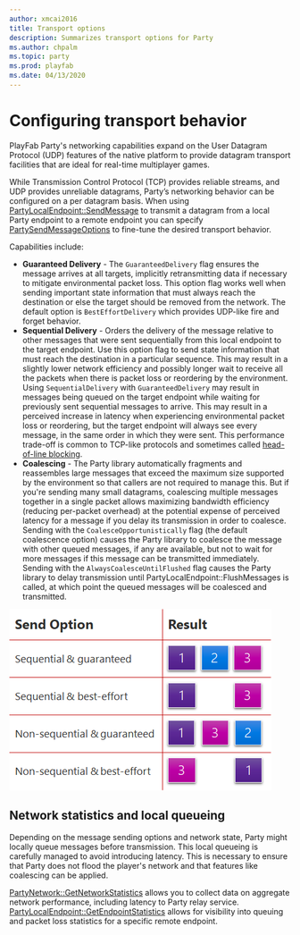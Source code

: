 ```yaml
---
author: xmcai2016
title: Transport options
description: Summarizes transport options for Party
ms.author: chpalm
ms.topic: party
ms.prod: playfab
ms.date: 04/13/2020
---
```


# Configuring transport behavior

PlayFab Party's networking capabilities expand on the User Datagram Protocol (UDP) features of the native platform to provide datagram transport facilities that are ideal for real-time multiplayer games.

While Transmission Control Protocol (TCP) provides reliable streams, and UDP provides unreliable datagrams, Party’s networking behavior can be configured on a per datagram basis. When using [PartyLocalEndpoint::SendMessage](reference/classes/PartyLocalEndpoint/methods/partylocalendpoint_sendmessage.md) to transmit a datagram from a local Party endpoint to a remote endpoint you can specify [PartySendMessageOptions](reference/enums/partysendmessageoptions.md) to fine-tune the desired transport behavior. 

Capabilities include:

- **Guaranteed Delivery** - The `GuaranteedDelivery` flag ensures the message arrives at all targets, implicitly retransmitting data if necessary to mitigate environmental packet loss. This option flag works well when sending important state information that must always reach the destination or else the target should be removed from the network. The default option is `BestEffortDelivery` which provides UDP-like fire and forget behavior. 
- **Sequential Delivery** - Orders the delivery of the message relative to other messages that were sent sequentially from this local endpoint to the target endpoint. Use this option flag to send state information that must reach the destination in a particular sequence. This may result in a slightly lower network efficiency and possibly longer wait  to receive all the packets when there is packet loss or reordering by the environment. Using `SequentialDelivery` with `GuaranteedDelivery` may result in messages being queued on the target endpoint while waiting for previously sent sequential messages to arrive. This may result in a perceived increase in latency when experiencing environmental packet loss or reordering, but the target endpoint will always see every message, in the same order in which they were sent. This performance trade-off is common to TCP-like protocols and sometimes called [head-of-line blocking](https://wikipedia.org/wiki/Head-of-line_blocking).
- **Coalescing** - The Party library automatically fragments and reassembles large messages that exceed the maximum size supported by the environment so that callers are not required to manage this. But if you're sending many small datagrams, coalescing multiple messages together in a single packet allows maximizing bandwidth efficiency (reducing per-packet overhead) at the potential expense of perceived latency for a message if you delay its transmission in order to coalesce. Sending with the `CoalesceOpportunistically` flag (the default coalescence option) causes the Party library to coalesce the message with other queued messages, if any are available, but not to wait for more messages if this message can be transmitted immediately. Sending with the `AlwaysCoalesceUntilFlushed` flag causes the Party library to delay transmission until PartyLocalEndpoint::FlushMessages is called, at which point the queued messages will be coalesced and transmitted.

![Party transport options](media/party-networking-options.png)

## Network statistics and local queueing
Depending on the message sending options and network state, Party might locally queue messages before transmission. This local queueing is carefully managed to avoid introducing latency. This is necessary to ensure that Party does not flood the player's network and that features like coalescing can be applied.

[PartyNetwork::GetNetworkStatistics](./reference/classes/partynetwork/methods/partynetwork_getnetworkstatistics.md) allows you to collect data on aggregate network performance, including latency to Party relay service. [PartyLocalEndpoint::GetEndpointStatistics](./reference/classes/partylocalendpoint/methods/partylocalendpoint_getendpointstatistics.md) allows for visibility into queuing and packet loss statistics for a specific remote endpoint.
